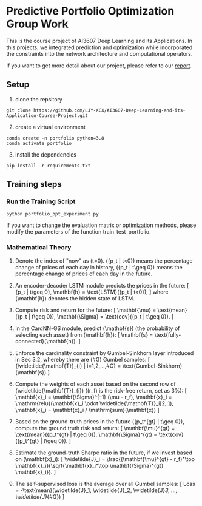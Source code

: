 # Predictive Portfolio Optimization Group Work

This is the course project of AI3607 Deep Learning and its Applications. In this projects, we integrated prediction and optimization while incorporated the constraints into the network architecture and computational operators.

If you want to get more detail about our project, please refer to our [report](./DL_final_project.pdf).

## Setup

1. clone the repsitory
```
git clone https://github.com/LJY-XCX/AI3607-Deep-Learning-and-its-Application-Course-Project.git
```
2. create a virtual environment 
```
conda create -n portfolio python=3.8
conda activate portfolio
```
3. install the dependencies
```
pip install -r requirements.txt
```

## Training steps
### Run the Training Script
```
python portfolio_opt_experiment.py
```
If you want to change the evaluation matrix or optimization methods, please modify the parameters of the function train_test_portfolio.

### Mathematical Theory

1. Denote the index of "now" as \(t=0\). \(\{p_t | t<0\}\) means the percentage change of prices of each day in history, \(\{p_t | t\geq 0\}\) means the percentage change of prices of each day in the future.

2. An encoder-decoder LSTM module predicts the prices in the future:
   \[
   \{p_t | t\geq 0\}, \mathbf{h} = \text{LSTM}(\{p_t | t<0\}),
   \]
   where \(\mathbf{h}\) denotes the hidden state of LSTM.

3. Compute risk and return for the future:
   \[
   \mathbf{\mu} = \text{mean}(\{p_t | t\geq 0\}), \mathbf{\Sigma} = \text{cov}(\{p_t | t\geq 0\}).
   \]

4. In the CardNN-GS module, predict \(\mathbf{s}\) (the probability of selecting each asset) from \(\mathbf{h}\):
   \[
   \mathbf{s} = \text{fully-connected}(\mathbf{h}).
   \]

5. Enforce the cardinality constraint by Gumbel-Sinkhorn layer introduced in Sec 3.2, whereby there are \(\#G\) Gumbel samples:
   \[
   \{\widetilde{\mathbf{T}}_{i} | i=1,2,...,\#G\} = \text{Gumbel-Sinkhorn}(\mathbf{s})
   \]

6. Compute the weights of each asset based on the second row of \(\widetilde{\mathbf{T}}_{i}\) (\(r_f\) is the risk-free return, set as 3%):
   \[
   \mathbf{x}_i = \mathbf{\Sigma}^{-1} (\mu - r_f), \mathbf{x}_i = \mathrm{relu}(\mathbf{x}_i \odot \widetilde{\mathbf{T}}_i[2,:]), \mathbf{x}_i = \mathbf{x}_i / \mathrm{sum}(\mathbf{x})
   \]

7. Based on the ground-truth prices in the future \(\{p_t^{gt} | t\geq 0\}\), compute the ground truth risk and return:
   \[
   \mathbf{\mu}^{gt} = \text{mean}(\{p_t^{gt} | t\geq 0\}), \mathbf{\Sigma}^{gt} = \text{cov}(\{p_t^{gt} | t\geq 0\}).
   \]

8. Estimate the ground-truth Sharpe ratio in the future, if we invest based on \(\mathbf{x}_i\):
   \[
   \widetilde{J}_i = \frac{(\mathbf{\mu}^{gt} - r_f)^\top \mathbf{x}_i}{\sqrt{\mathbf{x}_i^\top \mathbf{\Sigma}^{gt} \mathbf{x}_i}}.
   \]

9. The self-supervised loss is the average over all Gumbel samples:
   \[
   Loss = -\text{mean}(\widetilde{J}_1, \widetilde{J}_2, \widetilde{J}_3, ..., \widetilde{J}_{\#G})
   \]
